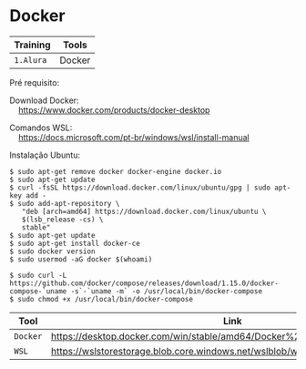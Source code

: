# Docker

|Training     |Tools|
|-------------|-----------|
|`1.Alura`| Docker

Pré requisito:


Download Docker:<br>
&nbsp;&nbsp;&nbsp;&nbsp;https://www.docker.com/products/docker-desktop

Comandos WSL:<br>
&nbsp;&nbsp;&nbsp;&nbsp;https://docs.microsoft.com/pt-br/windows/wsl/install-manual 

Instalação Ubuntu:<br>
```
$ sudo apt-get remove docker docker-engine docker.io
$ sudo apt-get update
$ curl -fsSL https://download.docker.com/linux/ubuntu/gpg | sudo apt-key add -
$ sudo add-apt-repository \
   "deb [arch=amd64] https://download.docker.com/linux/ubuntu \
   $(lsb_release -cs) \
   stable"
$ sudo apt-get update
$ sudo apt-get install docker-ce
$ sudo docker version
$ sudo usermod -aG docker $(whoami)

$ sudo curl -L https://github.com/docker/compose/releases/download/1.15.0/docker-compose-`uname -s`-`uname -m` -o /usr/local/bin/docker-compose
$ sudo chmod +x /usr/local/bin/docker-compose
```

|Tool    |Link|
|-------------|-----------|
|`Docker`| https://desktop.docker.com/win/stable/amd64/Docker%20Desktop%20Installer.exe
|`WSL`| https://wslstorestorage.blob.core.windows.net/wslblob/wsl_update_x64.msi